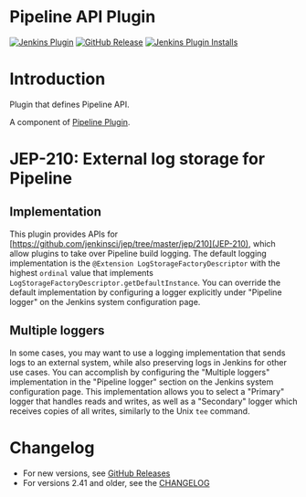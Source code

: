 # Pipeline API Plugin

[![Jenkins Plugin](https://img.shields.io/jenkins/plugin/v/workflow-api)](https://plugins.jenkins.io/workflow-api)
[![GitHub Release](https://img.shields.io/github/v/tag/jenkinsci/workflow-api-plugin?label=changelog)](https://github.com/jenkinsci/workflow-api-plugin/releases/latest)
[![Jenkins Plugin Installs](https://img.shields.io/jenkins/plugin/i/workflow-api?color=blue)](https://plugins.jenkins.io/workflow-api)

# Introduction

Plugin that defines Pipeline API.

A component of [Pipeline
Plugin](https://plugins.jenkins.io/workflow-aggregator).

# JEP-210: External log storage for Pipeline
## Implementation
This plugin provides APIs for [https://github.com/jenkinsci/jep/tree/master/jep/210](JEP-210), which allow plugins to take over Pipeline build logging.
The default logging implementation is the `@Extension LogStorageFactoryDescriptor` with the highest `ordinal` value that implements `LogStorageFactoryDescriptor.getDefaultInstance`.
You can override the default implementation by configuring a logger explicitly under "Pipeline logger" on the Jenkins system configuration page.

## Multiple loggers
In some cases, you may want to use a logging implementation that sends logs to an external system, while also preserving logs in Jenkins for other use cases.
You can accomplish by configuring the "Multiple loggers" implementation in the "Pipeline logger" section on the Jenkins system configuration page.
This implementation allows you to select a "Primary" logger that handles reads and writes, as well as a "Secondary" logger which receives copies of all writes, similarly to the Unix `tee` command.

# Changelog

* For new versions, see [GitHub Releases](https://github.com/jenkinsci/workflow-api-plugin/releases)
* For versions 2.41 and older, see the [CHANGELOG](https://github.com/jenkinsci/workflow-api-plugin/blob/master/CHANGELOG.md)
